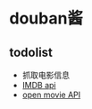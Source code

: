 # douban酱

## todolist

- 抓取电影信息
- [IMDB api](https://stackoverflow.com/questions/1966503/does-imdb-provide-an-api)
- [open movie API](https://www.omdbapi.com/)
